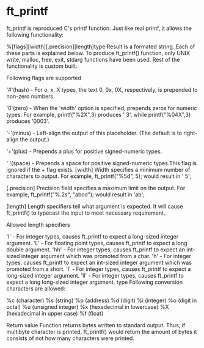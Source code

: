# ft_printf

ft_printf is reproduced C's printf function. Just like real printf, it allows the following functionality:

%[flags][width][.precision][length]type 
Result is a formated string. Each of these parts is explained below. To produce ft_printf() function, only UNIX write, malloc, free, exit, stdarg functions have been used. Rest of the functionality is custom built.

Following flags are supported

'#'(hash) - For o, x, X types, the text 0, 0x, 0X, respectively, is prepended to non-zero numbers.

'0'(zero) - When the 'width' option is specified, prepends zeros for numeric types.
For example, printf("%2X",3) produces ' 3', while printf("%04X",3) produces '0003'.

'-'(minus) - Left-align the output of this placeholder. (The default is to right-align the output.)

'+'(plus) - Prepends a plus for positive signed-numeric types.

' '(space) - Prepends a space for positive signed-numeric types.This flag is ignored if the + flag exists.
[width]
Width specifies a minimum number of characters to output. For example, ft_printf("%5d", 5); would result in ' 5';

[.precision]
Precision field specifies a maximum limit on the output. For example, ft_printf("%.2s", "abcd"); would result in 'ab';

[length]
Length specifiers tell what argument is expected. It will cause ft_printf() to typecast the input to meet necessary requirement.

Allowed length specifiers

'l' - For integer types, causes ft_printf to expect a long-sized integer argument.
'L' - For floating point types, causes ft_printf to expect a long double argument.
'hh' - For integer types, causes ft_printf to expect an int-sized integer argument which was promoted from a char.
'h' - For integer types, causes ft_printf to expect an int-sized integer argument which was promoted from a short.
'l' - For integer types, causes ft_printf to expect a long-sized integer argument.
'll' - For integer types, causes ft_printf to expect a long long-sized integer argument.
type
Following conversion characters are allowed:

%c (character)
%s (string)
%p (address)
%d (digit)
%i (integer)
%o (digit in octal)
%u (unsigned integer)
%x (hexadecimal in lowercase)
%X (hexadecimal in upper case)
%f (float)

Return value
Function returns bytes written to standard output. Thus, if multibyte character is printed, ft_printf() would return the amount of bytes it consists of not how many characters were printed.
